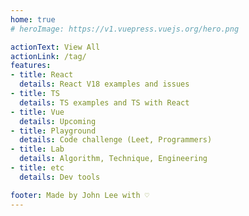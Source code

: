 ```yaml
---
home: true
# heroImage: https://v1.vuepress.vuejs.org/hero.png

actionText: View All
actionLink: /tag/
features:
- title: React
  details: React V18 examples and issues
- title: TS
  details: TS examples and TS with React
- title: Vue
  details: Upcoming
- title: Playground
  details: Code challenge (Leet, Programmers)
- title: Lab
  details: Algorithm, Technique, Engineering
- title: etc
  details: Dev tools

footer: Made by John Lee with ♡
---
```

